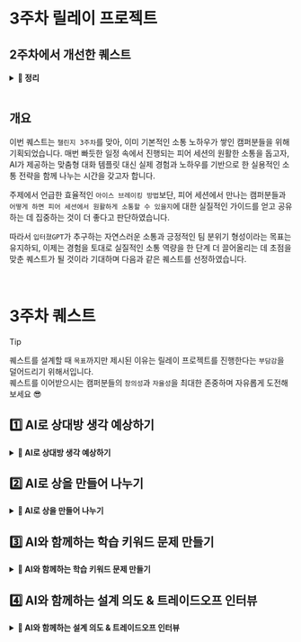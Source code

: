 # 3주차 릴레이 프로젝트

## 2주차에서 개선한 퀘스트

<details>
<summary><b>📌 정리 </b></summary>

## 1. 클로버 노트 + AI 분석 → 피드백 개선 자료 만들기

피어피드백 세션 전후로 대화를 `녹음`하고 AI를 통해 소통 방식 및`질문 유형`, `대화 비중`을 분석을 합니다.
이후 AI가 제안한 개선 포인트를 다음 피어피드백 세션에서 바로 실험해보고, 어떤 변화가 있었는지 다시 점검하는 시간 갖기.

### 목적

피어피드백 대화를 AI로 분석해, 질문 유형·대화 비중·말투 등을 점검하고 더 나은 소통 방식을 찾으며, 단순한 자기점검이 아니라, 다음 피어세션에서 바로 활용 가능한 개선 포인트를 만들어보는 것

### 배경

기존 Week1 퀘스트 중 `자신의 소통 방식을 AI에게 점검받기`는 AI와의 대화에서 끝나고 실제 팀 활동으로 연결되지 않는 점이 가장 큰 아쉬움이었습니다.
이를 보완하기 위해, **개인과 AI와의 대화가 아닌 피어들간의 커뮤니케이션 능력 향상에도 활용할 수 있는** 구체적인 개선 자료를 만들어주는 역할을 하도록 확장했습니다.

### 달성 기준

- AI 분석 리포트`질문 수`, `대화 비중`, `개선 포인트`가 만들어졌는가?
- 개선 포인트를 반영한 피드백 세션을 1회 이상 실행했는가?


## 2. ‘AI 맞춤형 아이스브레이킹 콘텐츠 제작’

단순히 `질문 만들기`에서 끝내지 않고, 팀 공통 관심사 기반 아이스브레이킹 질문 세트를 AI와 함께 제작 합니다.
이후 질문 외에도 유머러스한 자기소개나 칭찬 릴레이용 멘트를 AI와 함께 준비해, 실제 피어세션 시작 전 분위기를 푸는 데 직접 활용해보는 시간 갖기

### 목적

실제 피어세션 시작 전 어색한 분위기를 깨는 도구로 활용

### 배경

Week1의 기존 퀘스트 중 `아이스브레이킹 질문 만들기`와 `분위기 풀기 요소 만들기`가 내용이 겹치고 활용되지 못한 점이 문제로 지적됐습니다.
그래서 두 퀘스트를 하나로 합치고, 질문만 던지는 수준을 넘어 **실제 피어세션에서 바로 쓸 수 있는 콘텐츠**를 만들도록 강화했습니다.

### 달성 기준

- 팀 공통 관심사를 기반으로 한 질문 세트 3개 이상을 제작했는가?
- 실제 피어세션에서 질문·자기소개를 활용해 대화가 1회 이상 자연스럽게 이어졌는가?

## 3. 유머러스한 자기소개 + 키워드 기반 캐릭터 소개’

단순한 ‘이름·전공’ 소개 대신, AI가 재미있는 수식어(예: `팀의 프로 긍정러`, `디버깅 요정`)를 붙여 자기소개를 구성한 후 이를 팀원끼리 공유해 첫 만남의 어색함을 줄이고 웃음을 유도, 자연스럽게 대화로 이어지게 해보기.

### 목적

첫 만남의 긴장을 풀고 자연스러운 대화 시작 포인트를 만들기

### 배경

팀 빌딩에서 가장 어려운 순간 중 하나는 첫 자기소개 시간이라는 점에 착안했습니다.
단순한 `이름+나이` 소개로는 친밀감이 생기기 어렵기 때문에, AI가 제안하는 재미있는 수식어·캐릭터 키워드를 활용해 소개를 `웃음 포인트`로 바꿔보자는 아이디어에서 나왔습니다.

### 달성 기준

- AI를 통해 최소 2개의 수식어 또는 캐릭터 키워드를 뽑아 자기소개에 반영했는가?
- 팀원 전원이 `수식어/캐릭터 소개`를 하나씩 작성하고 공유했는가?
- 공유된 소개를 통해 최소 한 번 이상 웃음이나 반응이 나왔는가?
- 피어세션 중 실제 대화의 시작 포인트(`아, 당신이 디버깅 요정이구나!`” 같은 멘트)가 되었는가?

## 4. 오늘의 칭찬 스캔

“칭찬할 사람과 이유를 적어주세요!” → AI가 멋진 말로 재가공하여 멋진 칭찬 만들어보기

### 목적

서로의 긍정적인 면을 확인하고, 팀 내 칭찬·격려 문화를 자연스럽게 형성하기 위함

### 배경

Week1 피드백에서 `AI와 대화만 하고 끝나는 활동`은 아쉽다는 의견이 나왔습니다.
그래서 팀원 간 긍정적인 상호작용을 실제로 촉진하는 퀘스트가 필요했고, AI가 `칭찬 문구`를 다듬어주는 활동을 통해 서로의 좋은 점을 발견하고 표현하는 루틴을 만들기로 했습니다.

### 달성 기준

-   팀원 전원이 1회 이상 칭찬 문구 입력 및 AI 재가공 문구를 받아보는 것
-   피어세션 시작 전 칭찬 멘트를 공유하고, 팀 내 반응 확인하기

</details>

<br/>


## 개요

이번 퀘스트는 `챌린지 3주차`를 맞아, 이미 기본적인 소통 노하우가 쌓인 캠퍼분들을 위해 기획되었습니다.
매번 빠듯한 일정 속에서 진행되는 피어 세션의 원활한 소통을 돕고자, AI가 제공하는 맞춤형 대화 템플릿 대신
실제 경험과 노하우를 기반으로 한 실용적인 소통 전략을 함께 나누는 시간을 갖고자 합니다.

주제에서 언급한 효율적인 `아이스 브레이킹 방법`보단, 피어 세션에서 만나는 캠퍼분들과 `어떻게 하면 피어 세션에서 원활하게 소통할 수 있을지`에 대한 실질적인 가이드를 얻고 공유하는 데 집중하는 것이 더 좋다고 판단하였습니다.

따라서 `입터졌GPT`가 추구하는 자연스러운 소통과 긍정적인 팀 분위기 형성이라는 목표는 유지하되,
이제는 경험을 토대로 실질적인 소통 역량을 한 단계 더 끌어올리는 데 초점을 맞춘 퀘스트가 될 것이라 기대하며 다음과 같은 퀘스트를 선정하였습니다.

<br/>

# 3주차 퀘스트

> [!TIP]
> 퀘스트를 설계할 때 `목표`까지만 제시된 이유는 릴레이 프로젝트를 진행한다는 `부담감`을 덜어드리기 위해서입니다.  
> 퀘스트를 이어받으시는 캠퍼분들의 `창의성`과 `자율성`을 최대한 존중하며 자유롭게 도전해 보세요 😎

## 1️⃣ AI로 상대방 생각 예상하기

<details>
<summary><b>📌 AI로 상대방 생각 예상하기 </b></summary>

### 📚 주제
동료들이 설계한 결과나 코드를 AI에게 설명하고, 상대방 입장에서의 `고민`, `의도`, `선택` 등을 추론하며 이해하기

### 🎯 목표
피어 세션을 갖기 전, 동료가 했을 고민을 `예상`하고 실제 이야기 해보면서 `비교`해보는 것을 목표로 둔다.

</details>

## 2️⃣ AI로 상을 만들어 나누기

<details>
<summary><b>📌 AI로 상을 만들어 나누기 </b></summary>

### 📚 주제  
AI를 활용한 동료들의 기여 분석과 긍정적인 롤링페이퍼 시스템 만들기

### 🎯 목표  
피어세션 중 도움이 되었던 동료의 기여를 AI로 분석해 `특별한 상(?)`을 만들어 서로에게 칭찬과 감사의 의미를 전함으로써,  
팀 내 긍정적이고 따뜻한 소통 문화를 조성한다.

### ⏩ 가이드  
- `2. AI로 상을 만들어 나누기`를 선택하면 해당 스터디 그룹 전원이 반드시 참여해야 합니다.  
- 각 캠퍼는 `반드시` **중복되지 않는 다른 한 명의 동료**를 선정하여, 도움을 받았거나 고마웠던 마음을 표현합니다.
- AI에게 선정된 동료의 기여 내용을 분석해 달라고 요청하고, 그 결과물을 `특별한 상` 형식으로 만듭니다.  
- `만들어진 상`과 `칭찬 메시지`를 공유하여 서로의 `노력`을 인정하고 `감사의 마음`을 전합니다.
  - *(선택적으로 슬랙 채널에 업로드 하는 것도 좋습니다 ^^7)*
- 이 과정을 통해 팀 내 친밀감과 협력 분위기를 자연스럽게 높이는 데 집중합니다.

</details>

## 3️⃣ AI와 함께하는 학습 키워드 문제 만들기

<details>
<summary><b>📌 AI와 함께하는 학습 키워드 문제 만들기 </b></summary>

### 📚 주제
스스로 해석한 문제의 핵심 학습 키워드를 정리하고, AI에게 해당 키워드를 기반으로 문제를 생성하도록 하여  
피어 세션에서 팀원들과 함께 문제를 풀며 이해도를 점검하고 메타인지를 강화한다.

### 🎯 목표
- 자신의 이해를 키워드로 정리하는 훈련을 한다.  
- AI가 생성한 문제를 통해 자신의 학습 상태를 객관적으로 점검한다.  
- 피어 세션에서 팀원들의 다양한 이해 방식을 공유하며 시야를 넓힌다.  

</details>

## 4️⃣ AI와 함께하는 설계 의도 & 트레이드오프 인터뷰

<details>
<summary><b>📌 AI와 함께하는 설계 의도 & 트레이드오프 인터뷰</b></summary>

### 📚 주제
내 코드와 설계에 담긴 고민과 선택 과정을 AI와 대화하며 명확히 이해하고 표현하는 능력을 키워 `피어 세션`에서 활용하기

### 🎯 목표
- 내가 왜 이런 설계와 코드를 선택했는지 스스로 정리하기  
- 각 선택의 장단점(트레이드오프)을 명확히 파악하기  
- 동료에게 설득력 있게 내 설계를 설명할 수 있는 능력 키우기

</details>